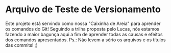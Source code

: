 # Arquivo de Teste de Versionamento 
Este projeto está servindo como nossa "Caixinha de Areia" para aprender os comandos do Git!
Seguindo a trilha proposta pelo Lucas, nós estamos fazendo a maior bagunça aqui a fim de aprender todas as causas e efeitos dos comandos apresentados. 
Ps.: Não levem a sério os arquivos e os títulos das commits! ;)